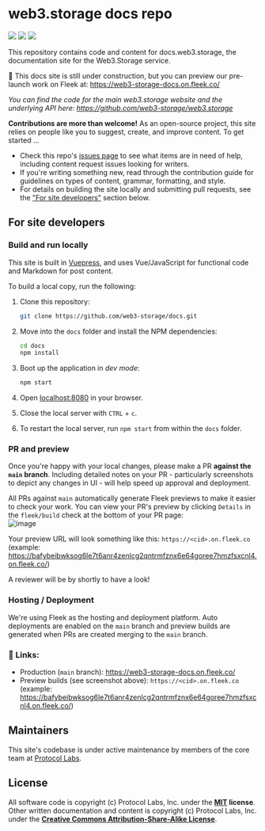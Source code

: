 # web3.storage docs repo

[![](https://img.shields.io/badge/made%20by-Protocol%20Labs-blue.svg)](https://protocol.ai)
[![](https://img.shields.io/badge/platform-VuePress-green.svg)](https://vuepress.vuejs.org/)
[![](https://img.shields.io/badge/deployed%20on-Fleek-ff69b4.svg)](http://fleek.co/)

This repository contains code and content for docs.web3.storage, the documentation site for the Web3.Storage service. 

🚧 This docs site is still under construction, but you can preview our pre-launch work on Fleek at: https://web3-storage-docs.on.fleek.co/

_You can find the code for the main web3.storage website and the underlying API here: https://github.com/web3-storage/web3.storage_

**Contributions are more than welcome!** As an open-source project, this site relies on people like you to suggest, create, and improve content. To get started ...

- Check this repo's [issues page](https://github.com/web3-storage/docs/issues) to see what items are in need of help, including content request issues looking for writers.
- If you're writing something new, read through the contribution guide for guidelines on types of content, grammar, formatting, and style.
- For details on building the site locally and submitting pull requests, see the ["For site developers"](#for-site-developers) section below.


## For site developers

### Build and run locally

This site is built in [Vuepress](https://vuepress.vuejs.org/guide/), and uses Vue/JavaScript for functional code and Markdown for post content.

To build a local copy, run the following:

1. Clone this repository:

   ```bash
   git clone https://github.com/web3-storage/docs.git
   ```

1. Move into the `docs` folder and install the NPM dependencies:

   ```bash
   cd docs
   npm install
   ```

1. Boot up the application in _dev mode_:

   ```bash
   npm start
   ```

1. Open [localhost:8080](http://localhost:8080) in your browser.
1. Close the local server with `CTRL` + `c`.
1. To restart the local server, run `npm start` from within the `docs` folder.

### PR and preview

Once you're happy with your local changes, please make a PR **against the `main` branch**. Including detailed notes on your PR - particularly screenshots to depict any changes in UI - will help speed up approval and deployment.

All PRs against `main` automatically generate Fleek previews to make it easier to check your work. You can view your PR's preview by clicking `Details` in the `fleek/build` check at the bottom of your PR page:<br/>
![image](https://user-images.githubusercontent.com/1507828/110034382-9dbb5b80-7cf7-11eb-89a4-7772970677d3.png)

Your preview URL will look something like this: `https://<cid>.on.fleek.co` (example: https://bafybeibwksog6le7t6anr4zenlcg2qntrmfznx6e64goree7hmzfsxcnl4.on.fleek.co/)

A reviewer will be by shortly to have a look!

### Hosting / Deployment

We're using Fleek as the hosting and deployment platform.
Auto deployments are enabled on the `main` branch and preview builds are generated when PRs are created merging to the `main` branch.

### 🔗 Links:

- Production (`main` branch): https://web3-storage-docs.on.fleek.co/
- Preview builds (see screenshot above): `https://<cid>.on.fleek.co` (example: https://bafybeibwksog6le7t6anr4zenlcg2qntrmfznx6e64goree7hmzfsxcnl4.on.fleek.co/) 

## Maintainers

This site's codebase is under active maintenance by members of the core team at [Protocol Labs](https://protocol.ai/).

## License

All software code is copyright (c) Protocol Labs, Inc. under the **[MIT](LICENSE) license**. Other written documentation and content is copyright (c) Protocol Labs, Inc. under the [**Creative Commons Attribution-Share-Alike License**](https://creativecommons.org/licenses/by/4.0/).
